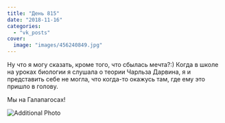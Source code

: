 ```yaml
---
title: "День 815"
date: "2018-11-16"
categories: 
  - "vk_posts"
cover:
  image: "images/456240849.jpg"
---
```


Ну что я могу сказать, кроме того, что сбылась мечта?:) Когда в школе на уроках биологии я слушала о теории Чарльза Дарвина, я и представить себе не могла, что когда-то окажусь там, где ему это пришло в голову.

<!--more-->

Мы на Галапагосах!

![Additional Photo](https://vodpop.ru/wp-content/uploads/2023/07/456240850.jpg)
